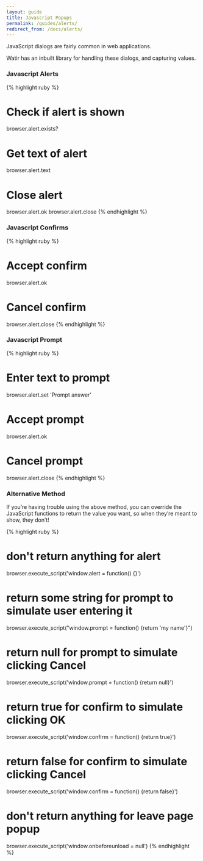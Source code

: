 ```yaml
---
layout: guide
title: Javascript Popups
permalink: /guides/alerts/
redirect_from: /docs/alerts/
---
```


JavaScript dialogs are fairly common in web applications.

Watir has an inbuilt library for handling these dialogs, and capturing values.

### Javascript Alerts

{% highlight ruby %}
# Check if alert is shown
browser.alert.exists?

# Get text of alert
browser.alert.text

# Close alert
browser.alert.ok
browser.alert.close
{% endhighlight %}

### Javascript Confirms

{% highlight ruby %}
# Accept confirm
browser.alert.ok

# Cancel confirm
browser.alert.close
{% endhighlight %}

### Javascript Prompt

{% highlight ruby %}
# Enter text to prompt
browser.alert.set 'Prompt answer'

# Accept prompt
browser.alert.ok

# Cancel prompt
browser.alert.close
{% endhighlight %}

### Alternative Method

If you’re having trouble using the above method, you can override the JavaScript functions to return the value you want, so when they’re meant to show, they don’t!

{% highlight ruby %}
# don't return anything for alert
browser.execute_script('window.alert = function() {}')

# return some string for prompt to simulate user entering it
browser.execute_script("window.prompt = function() {return 'my name'}")

# return null for prompt to simulate clicking Cancel
browser.execute_script('window.prompt = function() {return null}')

# return true for confirm to simulate clicking OK
browser.execute_script('window.confirm = function() {return true}')

# return false for confirm to simulate clicking Cancel
browser.execute_script('window.confirm = function() {return false}')

# don't return anything for leave page popup
browser.execute_script('window.onbeforeunload = null')
{% endhighlight %}
